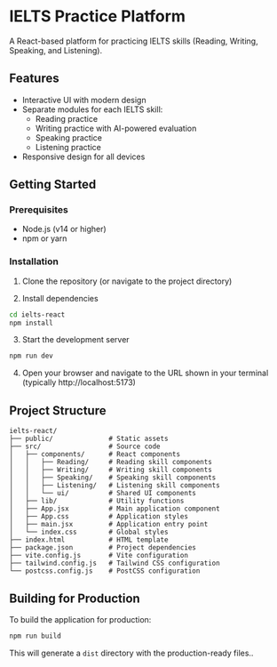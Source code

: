 # IELTS Practice Platform

A React-based platform for practicing IELTS skills (Reading, Writing, Speaking, and Listening).

## Features

- Interactive UI with modern design
- Separate modules for each IELTS skill:
  - Reading practice
  - Writing practice with AI-powered evaluation
  - Speaking practice
  - Listening practice
- Responsive design for all devices

## Getting Started

### Prerequisites

- Node.js (v14 or higher)
- npm or yarn

### Installation

1. Clone the repository (or navigate to the project directory)

2. Install dependencies
```bash
cd ielts-react
npm install
```

3. Start the development server
```bash
npm run dev
```

4. Open your browser and navigate to the URL shown in your terminal (typically http://localhost:5173)

## Project Structure

```
ielts-react/
├── public/              # Static assets
├── src/                 # Source code
│   ├── components/      # React components
│   │   ├── Reading/     # Reading skill components
│   │   ├── Writing/     # Writing skill components
│   │   ├── Speaking/    # Speaking skill components
│   │   ├── Listening/   # Listening skill components
│   │   └── ui/          # Shared UI components
│   ├── lib/             # Utility functions
│   ├── App.jsx          # Main application component
│   ├── App.css          # Application styles
│   ├── main.jsx         # Application entry point
│   └── index.css        # Global styles
├── index.html           # HTML template
├── package.json         # Project dependencies
├── vite.config.js       # Vite configuration
├── tailwind.config.js   # Tailwind CSS configuration
└── postcss.config.js    # PostCSS configuration
```

## Building for Production

To build the application for production:

```bash
npm run build
```

This will generate a `dist` directory with the production-ready files..